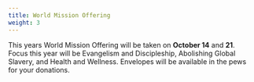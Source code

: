 ```yaml
---
title: World Mission Offering
weight: 3
---
```


This years World Mission Offering will be taken on **October 14** and **21**.  Focus this year will be Evangelism and Discipleship, Abolishing Global Slavery, and Health and Wellness.  Envelopes will be available in the pews for your donations.